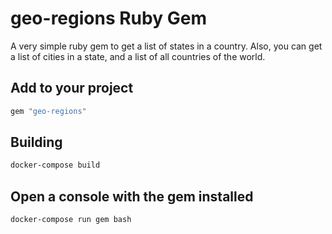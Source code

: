 # geo-regions Ruby Gem

A very simple ruby gem to get a list of states in a country. Also, you can get a
list of cities in a state, and a list of all countries of the world.

## Add to your project

```ruby
gem "geo-regions"
```

## Building

```bash
docker-compose build
```

## Open a console with the gem installed

```bash
docker-compose run gem bash
```
